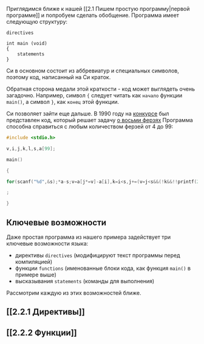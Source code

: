 
Приглядимся ближе к нашей [[2.1 Пишем простую программу|первой программе]] и попробуем сделать обобщение. Программа имеет следующую структуру:

```
directives

int main (void)
{
	statements
}
```

Си в основном состоит из аббревиатур и специальных символов, поэтому код, написанный на Си краток. 

Обратная сторона медали этой краткости - код может выглядеть очень загадочно. Например, символ `{` следует читать как `начало` функции `main()`, а символ `}`, как `конец` этой функции.

Си позволяет зайти еще дальше. В 1990 году на [конкурсе](http://www.ioccc.org/index.html) был представлен код, который решает задачу [о восьми ферзях](https://ru.wikipedia.org/wiki/Задача_о_восьми_ферзях) Программа способна справиться с любым количеством ферзей от 4 до 99:

```c
#include <stdio.h>

v,i,j,k,l,s,a[99];

main()

{

for(scanf("%d",&s);*a-s;v=a[j*=v]-a[i],k=i<s,j+=(v=j<s&&(!k&&!!printf(2+"\n\n%c"-(!l<<!j)," #Q"[l^v?(l^j)&1:2])&&++l||a[i]<s&&v&&v-i+j&&v+i-j))&&!(l%=s),v||(i==j?a[i+=k]=0:++a[i])>=s*k&&++a[--i])

;

}
```


## Ключевые возможности

Даже простая программа из нашего примера задействует три ключевые возможности языка:
* директивы `directives` (модифицируют текст программы перед компиляцией)
* функции `functions` (именованные блоки кода, как функция `main()` в примере выше)
* высказывания `statements` (команды для выполнения)

Рассмотрим каждую из этих возможностей ближе.

## [[2.2.1 Директивы]]
## [[2.2.2 Функции]]


